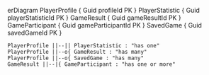 erDiagram
    PlayerProfile {
        Guid profileId PK
    }
    PlayerStatistic {
        Guid playerStatisticId PK
    }
    GameResult {
        Guid gameResultId PK
    }
    GameParticipant {
        Guid gameParticipantId PK
    }
    SavedGame {
        Guid savedGameId PK
    }

    PlayerProfile ||--|| PlayerStatistic : "has one"
    PlayerProfile ||--o{ GameResult : "has many"
    PlayerProfile ||--o{ SavedGame : "has many"
    GameResult ||--|{ GameParticipant : "has one or more"